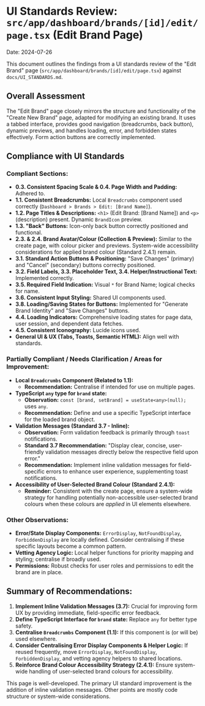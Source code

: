 # UI Standards Review: `src/app/dashboard/brands/[id]/edit/page.tsx` (Edit Brand Page)

Date: 2024-07-26

This document outlines the findings from a UI standards review of the "Edit Brand" page (`src/app/dashboard/brands/[id]/edit/page.tsx`) against `docs/UI_STANDARDS.md`.

## Overall Assessment

The "Edit Brand" page closely mirrors the structure and functionality of the "Create New Brand" page, adapted for modifying an existing brand. It uses a tabbed interface, provides good navigation (breadcrumbs, back button), dynamic previews, and handles loading, error, and forbidden states effectively. Form action buttons are correctly implemented.

## Compliance with UI Standards

### Compliant Sections:

*   **0.3. Consistent Spacing Scale & 0.4. Page Width and Padding:** Adhered to.
*   **1.1. Consistent Breadcrumbs:** Local `Breadcrumbs` component used correctly (`Dashboard > Brands > Edit: [Brand Name]`).
*   **1.2. Page Titles & Descriptions:** `<h1>` (Edit Brand: [Brand Name]) and `<p>` (description) present. Dynamic `BrandIcon` preview.
*   **1.3. "Back" Buttons:** Icon-only back button correctly positioned and functional.
*   **2.3. & 2.4. Brand Avatar/Colour (Collection & Preview):** Similar to the create page, with colour picker and previews. System-wide accessibility considerations for applied brand colour (Standard 2.4.1) remain.
*   **3.1. Standard Action Buttons & Positioning:** "Save Changes" (primary) and "Cancel" (secondary) buttons correctly positioned.
*   **3.2. Field Labels, 3.3. Placeholder Text, 3.4. Helper/Instructional Text:** Implemented correctly.
*   **3.5. Required Field Indication:** Visual `*` for Brand Name; logical checks for name.
*   **3.6. Consistent Input Styling:** Shared UI components used.
*   **3.8. Loading/Saving States for Buttons:** Implemented for "Generate Brand Identity" and "Save Changes" buttons.
*   **4.4. Loading Indicators:** Comprehensive loading states for page data, user session, and dependent data fetches.
*   **4.5. Consistent Iconography:** Lucide icons used.
*   **General UI & UX (Tabs, Toasts, Semantic HTML):** Align well with standards.

### Partially Compliant / Needs Clarification / Areas for Improvement:

*   **Local `Breadcrumbs` Component (Related to 1.1):**
    *   **Recommendation:** Centralise if intended for use on multiple pages.
*   **TypeScript `any` type for `brand` state:**
    *   **Observation:** `const [brand, setBrand] = useState<any>(null);` uses `any`.
    *   **Recommendation:** Define and use a specific TypeScript interface for the loaded brand object.
*   **Validation Messages (Standard 3.7 - Inline):**
    *   **Observation:** Form validation feedback is primarily through `toast` notifications.
    *   **Standard 3.7 Recommendation:** "Display clear, concise, user-friendly validation messages directly below the respective field upon error."
    *   **Recommendation:** Implement inline validation messages for field-specific errors to enhance user experience, supplementing toast notifications.
*   **Accessibility of User-Selected Brand Colour (Standard 2.4.1):**
    *   **Reminder:** Consistent with the create page, ensure a system-wide strategy for handling potentially non-accessible user-selected brand colours when these colours are *applied* in UI elements elsewhere.

### Other Observations:

*   **Error/State Display Components:** `ErrorDisplay`, `NotFoundDisplay`, `ForbiddenDisplay` are locally defined. Consider centralising if these specific layouts become a common pattern.
*   **Vetting Agency Logic:** Local helper functions for priority mapping and styling; centralise if broadly used.
*   **Permissions:** Robust checks for user roles and permissions to edit the brand are in place.

## Summary of Recommendations:

1.  **Implement Inline Validation Messages (3.7):** Crucial for improving form UX by providing immediate, field-specific error feedback.
2.  **Define TypeScript Interface for `brand` state:** Replace `any` for better type safety.
3.  **Centralise `Breadcrumbs` Component (1.1):** If this component is (or will be) used elsewhere.
4.  **Consider Centralising Error Display Components & Helper Logic:** If reused frequently, move `ErrorDisplay`, `NotFoundDisplay`, `ForbiddenDisplay`, and vetting agency helpers to shared locations.
5.  **Reinforce Brand Colour Accessibility Strategy (2.4.1):** Ensure system-wide handling of user-selected brand colours for accessibility.

This page is well-developed. The primary UI standard improvement is the addition of inline validation messages. Other points are mostly code structure or system-wide considerations. 